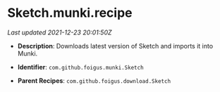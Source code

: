 # Sketch.munki.recipe

_Last updated 2021-12-23 20:01:50Z_

- **Description**: Downloads latest version of Sketch and imports it into Munki.

- **Identifier**: `com.github.foigus.munki.Sketch`

- **Parent Recipes**: `com.github.foigus.download.Sketch`
